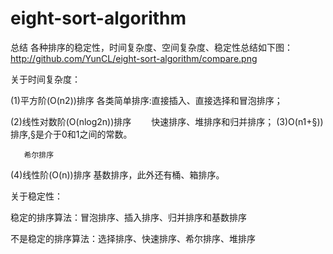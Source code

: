 # eight-sort-algorithm
 总结
各种排序的稳定性，时间复杂度、空间复杂度、稳定性总结如下图：
http://github.com/YunCL/eight-sort-algorithm/compare.png


 

关于时间复杂度：

(1)平方阶(O(n2))排序
各类简单排序:直接插入、直接选择和冒泡排序；

(2)线性对数阶(O(nlog2n))排序
　　快速排序、堆排序和归并排序；
(3)O(n1+§))排序,§是介于0和1之间的常数。

       希尔排序
(4)线性阶(O(n))排序
基数排序，此外还有桶、箱排序。

 

关于稳定性：

稳定的排序算法：冒泡排序、插入排序、归并排序和基数排序

不是稳定的排序算法：选择排序、快速排序、希尔排序、堆排序

